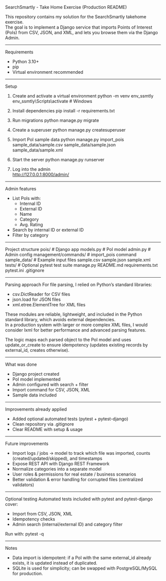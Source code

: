 SearchSmartly - Take Home Exercise (Production README)

This repository contains my solution for the SearchSmartly takehome exercise.  
The goal is to implement a Django service that imports Points of Interest (PoIs) from CSV, JSON, and XML, and lets you browse them via the Django Admin.

---

Requirements
- Python 3.10+
- pip
- Virtual environment recommended

---

Setup
1. Create and activate a virtual environment
   python -m venv env_ssmtly
   env_ssmtly\Scripts\activate   # Windows

2. Install dependencies
   pip install -r requirements.txt

3. Run migrations
   python manage.py migrate

4. Create a superuser
   python manage.py createsuperuser

5. Import PoI sample data
   python manage.py import_pois sample_data/sample.csv sample_data/sample.json sample_data/sample.xml

6. Start the server
   python manage.py runserver

7. Log into the admin  
   http://127.0.0.1:8000/admin/

---

Admin features
- List PoIs with:
  - Internal ID
  - External ID
  - Name
  - Category
  - Avg. Rating
- Search by internal ID or external ID
- Filter by category

---

Project structure
pois/                      # Django app
  models.py                # PoI model
  admin.py                 # Admin config
  management/commands/     # import_pois command
sample_data/               # Example input files
  sample.csv
  sample.json
  sample.xml
tests/                     # Optional pytest test suite
manage.py
README.md
requirements.txt
pytest.ini
.gitignore

---

Parsing approach
For file parsing, I relied on Python’s standard libraries:
- csv.DictReader for CSV files
- json.load for JSON files
- xml.etree.ElementTree for XML files

These modules are reliable, lightweight, and included in the Python standard library, which avoids external dependencies.  
In a production system with larger or more complex XML files, I would consider lxml for better performance and advanced parsing features.

The logic maps each parsed object to the PoI model and uses update_or_create to ensure idempotency (updates existing records by external_id, creates otherwise).

---

What was done
- Django project created
- PoI model implemented
- Admin configured with search + filter
- Import command for CSV, JSON, XML
- Sample data included

---

Improvements already applied
- Added optional automated tests (pytest + pytest-django)
- Clean repository via .gitignore
- Clear README with setup & usage

---

Future improvements
- Import logs / jobs → model to track which file was imported, counts (created/updated/skipped), and timestamps
- Expose REST API with Django REST Framework
- Normalize categories into a separate model
- User roles & permissions for real estate / business scenarios
- Better validation & error handling for corrupted files (centralized validators)

---

Optional testing
Automated tests included with pytest and pytest-django cover:
- Import from CSV, JSON, XML
- Idempotency checks
- Admin search (internal/external ID) and category filter

Run with:
pytest -q

---

Notes
- Data import is idempotent: if a PoI with the same external_id already exists, it is updated instead of duplicated.
- SQLite is used for simplicity; can be swapped with PostgreSQL/MySQL for production.

